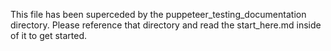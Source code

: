 This file has been superceded by the puppeteer_testing_documentation directory. Please reference that directory and read the start_here.md inside of it to get started.
